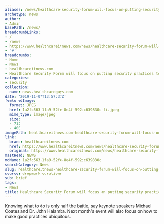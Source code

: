 ```yaml
---
aliases: /news/healthcare-security-forum-will-focus-on-putting-security-practices-to-work
archetype: news
author:
- Admin
basePath: /news/
breadcrumbLinks:
- /
- /news
- https://www.healthcareitnews.com/news/healthcare-security-forum-will-focus-putting-security-practices-work
- '#'
breadcrumbs:
- Home
- News
- healthcareitnews.com
- Healthcare Security Forum will focus on putting security practices to work
categories:
- security
collection:
  name: news.healthcareguys.com
date: '2019-11-07T13:57:37Z'
featuredImage:
  format: JPEG
  href: 1a2fc563-1fa9-52fe-8e4f-592cc639830c-fi.jpeg
  mime_type: image/jpeg
  size:
  - 712
  - 400
imagePath: healthcareitnews.com-healthcare-security-forum-will-focus-on-putting-security-practices-to-work
link:
  brand: healthcareitnews.com
  href: https://www.healthcareitnews.com/news/healthcare-security-forum-will-focus-putting-security-practices-work
  original: https://www.healthcareitnews.com/news/healthcare-security-forum-will-focus-putting-security-practices-work
mastHead: NEWS
mdName: 1a2fc563-1fa9-52fe-8e4f-592cc639830c
searchCategory: News
slug: healthcareitnews-healthcare-security-forum-will-focus-on-putting-security-practices-to-work
source: dropmark-curations
sub: brief
tags:
- News
title: Healthcare Security Forum will focus on putting security practices to work
---
```


Knowing what to do is only half the battle, say keynote speakers Michael Coates and Dr. John Halamka. Next month's event will also focus on how to make good practices ubiquitous.